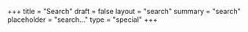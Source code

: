 +++
title = "Search"
draft = false
layout = "search"
summary = "search"
placeholder = "search..."
type = "special"
+++

